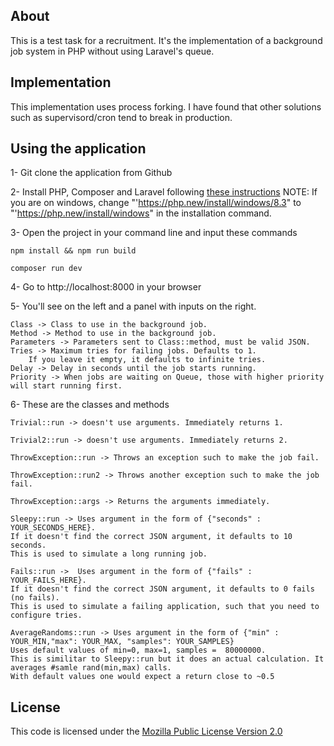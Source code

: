 ## About

This is a test task for a recruitment. It's the implementation of a background job system in PHP without using Laravel's queue.

## Implementation

This implementation uses process forking. I have found that other solutions such as supervisord/cron tend to break in production.

## Using the application

1- Git clone the application from Github

2- Install PHP, Composer and Laravel following [these instructions](https://laravel.com/docs/11.x#installing-php)
    NOTE: If you are on windows, change "'https://php.new/install/windows/8.3" to "'https://php.new/install/windows" in the installation command.

3- Open the project in your command line and input these commands

    npm install && npm run build

    composer run dev

4- Go to http://localhost:8000 in your browser

5- You'll see on the left and a panel with inputs on the right. 

    Class -> Class to use in the background job.
    Method -> Method to use in the background job.
    Parameters -> Parameters sent to Class::method, must be valid JSON.
    Tries -> Maximum tries for failing jobs. Defaults to 1.  
        If you leave it empty, it defaults to infinite tries.
    Delay -> Delay in seconds until the job starts running.
    Priority -> When jobs are waiting on Queue, those with higher priority will start running first.

6- These are the classes and methods

    Trivial::run -> doesn't use arguments. Immediately returns 1.

    Trivial2::run -> doesn't use arguments. Immediately returns 2.

    ThrowException::run -> Throws an exception such to make the job fail. 

    ThrowException::run2 -> Throws another exception such to make the job fail.

    ThrowException::args -> Returns the arguments immediately.

    Sleepy::run -> Uses argument in the form of {"seconds" : YOUR_SECONDS_HERE}.  
    If it doesn't find the correct JSON argument, it defaults to 10 seconds.
    This is used to simulate a long running job.

    Fails::run ->  Uses argument in the form of {"fails" : YOUR_FAILS_HERE}.
    If it doesn't find the correct JSON argument, it defaults to 0 fails (no fails).
    This is used to simulate a failing application, such that you need to configure tries.

    AverageRandoms::run -> Uses argument in the form of {"min" : YOUR_MIN,"max": YOUR_MAX, "samples": YOUR_SAMPLES}
    Uses default values of min=0, max=1, samples =  80000000.
    This is similitar to Sleepy::run but it does an actual calculation. It averages #samle rand(min,max) calls.
    With default values one would expect a return close to ~0.5

## License
  This code is licensed under the [Mozilla Public License Version 2.0](https://www.mozilla.org/media/MPL/2.0/index.f75d2927d3c1.txt)